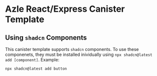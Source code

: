 # Azle React/Express Canister Template
## Using `shadcn` Components
This canister template supports `shadcn` components. To use these componenets, they must be installed inividually using `npx shadcn@latest add [component]`. Example:
```
npx shadcn@latest add button
```
